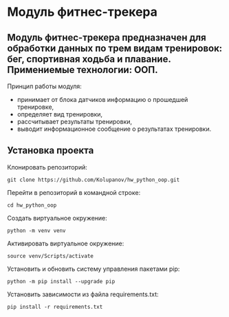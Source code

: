 # Модуль фитнес-трекера
## Модуль фитнес-трекера предназначен для обработки данных по трем видам тренировок: бег, спортивная ходьба и плавание. Примениемые технологии: ООП.
Принцип работы модуля:
* принимает от блока датчиков информацию о прошедшей тренировке,
* определяет вид тренировки,
* рассчитывает результаты тренировки,
* выводит информационное сообщение о результатах тренировки.

## Установка проекта

Клонировать репозиторий:

```
git clone https://github.com/Kolupanov/hw_python_oop.git
```

Перейти в репозиторий в командной строке:

```
cd hw_python_oop
```

Cоздать виртуальное окружение:

```
python -m venv venv
```

Активировать виртуальное окружение:

```
source venv/Scripts/activate
```

Установить и обновить систему управления пакетами pip:

```
python -m pip install --upgrade pip
```

Установить зависимости из файла requirements.txt:

```
pip install -r requirements.txt
```
